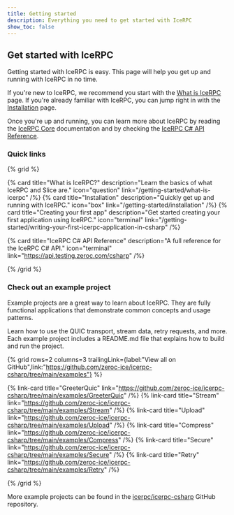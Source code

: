 ```yaml
---
title: Getting started
description: Everything you need to get started with IceRPC
show_toc: false
---
```


## Get started with IceRPC

Getting started with IceRPC is easy. This page will help you get up and running with IceRPC in no time.

If you're new to IceRPC, we recommend you start with the [What is IceRPC](/getting-started/what-is-icerpc) page.
If you're already familiar with IceRPC, you can jump right in with the [Installation](/getting-started/installation) page.

Once you're up and running, you can learn more about IceRPC by reading the [IceRPC Core](/icerpc-core) documentation
and by checking the [IceRPC C# API Reference](https://api.testing.zeroc.com/csharp).

### Quick links

{% grid %}

{% card
   title="What is IceRPC?"
   description="Learn the basics of what IceRPC and Slice are."
   icon="question"
   link="/getting-started/what-is-icerpc" /%}
{% card
   title="Installation"
   description="Quickly get up and running with IceRPC."
   icon="box"
   link="/getting-started/installation" /%}
{% card
   title="Creating your first app"
   description="Get started creating your first application using IceRPC."
   icon="terminal"
   link="/getting-started/writing-your-first-icerpc-application-in-csharp" /%}

{% card
   title="IceRPC C# API Reference"
   description="A full reference for the IceRPC C# API."
   icon="terminal"
   link="<https://api.testing.zeroc.com/csharp>" /%}

{% /grid %}

### Check out an example project

Example projects are a great way to learn about IceRPC. They are fully functional applications that demonstrate
common concepts and usage patterns.

Learn how to use the QUIC transport, stream data, retry requests, and more. Each example project includes a
README.md file that explains how to build and run the project.

{% grid
   rows=2
   columns=3
   trailingLink={label:"View all on GitHub",link:"<https://github.com/zeroc-ice/icerpc-csharp/tree/main/examples"}> %}

{% link-card title="GreeterQuic" link="<https://github.com/zeroc-ice/icerpc-csharp/tree/main/examples/GreeterQuic>" /%}
{% link-card title="Stream" link="<https://github.com/zeroc-ice/icerpc-csharp/tree/main/examples/Stream>" /%}
{% link-card title="Upload" link="<https://github.com/zeroc-ice/icerpc-csharp/tree/main/examples/Upload>" /%}
{% link-card title="Compress" link="<https://github.com/zeroc-ice/icerpc-csharp/tree/main/examples/Compress>" /%}
{% link-card title="Secure" link="<https://github.com/zeroc-ice/icerpc-csharp/tree/main/examples/Secure>" /%}
{% link-card title="Retry" link="<https://github.com/zeroc-ice/icerpc-csharp/tree/main/examples/Retry>" /%}

{% /grid %}

More example projects can be found in the [icerpc/icerpc-csharp](https://github.com/icerpc/icerpc-csharp/tree/main/examples) GitHub repository.
